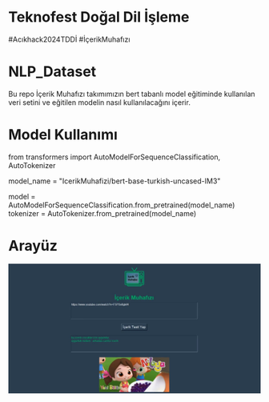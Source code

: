 # Teknofest Doğal Dil İşleme
#Acıkhack2024TDDİ
#İçerikMuhafızı

# NLP_Dataset
Bu repo İçerik Muhafızı takımımızın bert tabanlı model eğitiminde kullanılan veri setini ve eğitilen modelin nasıl kullanılacağını içerir.

# Model Kullanımı 
from transformers import AutoModelForSequenceClassification, AutoTokenizer

model_name = "IcerikMuhafizi/bert-base-turkish-uncased-IM3"

model = AutoModelForSequenceClassification.from_pretrained(model_name)
tokenizer = AutoTokenizer.from_pretrained(model_name)

# Arayüz
![Açıklama Metni](https://github.com/icerikMuhafizi/IcerikMuhafizi-TeknofestTDDI-2024/blob/main/WhatsApp%20Image%202024-08-09%20at%2017.09.35%20(1).jpeg?raw=true)

